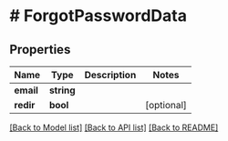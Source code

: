 # # ForgotPasswordData

## Properties

Name | Type | Description | Notes
------------ | ------------- | ------------- | -------------
**email** | **string** |  | 
**redir** | **bool** |  | [optional] 

[[Back to Model list]](../../README.md#documentation-for-models) [[Back to API list]](../../README.md#documentation-for-api-endpoints) [[Back to README]](../../README.md)


